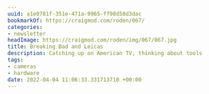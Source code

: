 ```yaml
---
uuid: a1e0781f-351e-471a-9965-ff98d58d3dac
bookmarkOf: https://craigmod.com/roden/067/
categories:
- newsletter
headImage: https://craigmod.com/roden/img/067/067.jpg
title: Breaking Bad and Leicas
description: Catching up on American TV, thinking about tools
tags:
- cameras
- hardware
date: 2022-04-04 11:06:33.331713710 +00:00
---
```

